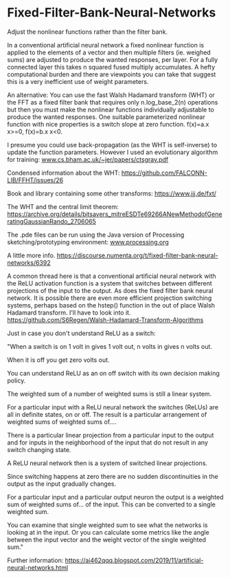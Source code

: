 # Fixed-Filter-Bank-Neural-Networks
Adjust the nonlinear functions rather than the filter bank.

In a conventional artificial neural network a fixed nonlinear function is applied to the elements of a vector and then multiple filters (ie. weighed sums) are adjusted to produce the wanted responses, per layer. For a fully connected layer this takes n squared fused multiply accumulates.  A hefty computational burden and there are viewpoints you can take that suggest this is a very inefficient use of weight parameters.

An alternative:
You can use the fast Walsh Hadamard transform (WHT) or the FFT as a fixed filter bank that requires only n.log_base_2(n) operations but then you must make the nonlinear functions individually adjustable to produce the wanted responses.  One suitable parameterized nonlinear function with nice properties is a switch slope at zero function.  f(x)=a.x x>=0, f(x)=b.x x<0.

I presume you could use back-propagation (as the WHT is self-inverse) to update the function parameters.
However I used an evolutionary algorithm for training: www.cs.bham.ac.uk/~jer/papers/ctsgray.pdf

Condensed information about the WHT: https://github.com/FALCONN-LIB/FFHT/issues/26

Book and library containing some other transforms: https://www.jjj.de/fxt/

The WHT and the central limit theorem: https://archive.org/details/bitsavers_mitreESDTe69266ANewMethodofGeneratingGaussianRando_2706065


The .pde files can be run using the Java version of Processing sketching/prototyping environment:  www.processing.org 

A little more info.  https://discourse.numenta.org/t/fixed-filter-bank-neural-networks/6392

A common thread here is that a conventional artificial neural network with the ReLU activation function is a system that switches between different projections of the input to the output.  As does the fixed filter bank neural network.
It is possible there are even more efficient projection switching systems, perhaps based on the hstep() function in the out of place Walsh Hadamard transform. I'll have to look into it.
https://github.com/S6Regen/Walsh-Hadamard-Transform-Algorithms

Just in case you don't understand ReLU as a switch:

"When a switch is on 1 volt in gives 1 volt out, n volts in gives n volts out. 

When it is off you get zero volts out.

You can understand ReLU as an on off switch with its own decision making policy.

The weighted sum of a number of weighted sums is still a linear system.

For a particular input with a ReLU neural network the switches (ReLUs) are all in definite states, on or off.  The result is a particular arrangement of weighted sums of weighted sums of....

There is a particular linear projection from a particular input to the output and for inputs in the neighborhood of the input that do not result in any switch changing state.

A ReLU neural network then is a system of switched linear projections.

Since switching happens at zero there are no sudden discontinuities in the output as the input gradually changes.  

For a particular input and a particular output neuron the output is a weighted sum of weighted sums of...  of the input.  This can be converted to a single weighted sum.

You can examine that single weighted sum to see what the networks is looking at in the input.  Or you can calculate some metrics like the angle between the input vector and the weight vector of the single weighted sum."

Further information: https://ai462qqq.blogspot.com/2019/11/artificial-neural-networks.html
